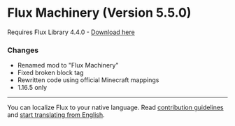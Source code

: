 # Flux Machinery (Version 5.5.0)
Requires Flux Library 4.4.0 - [Download here](https://www.curseforge.com/minecraft/mc-mods/fl/files)

### Changes
- Renamed mod to "Flux Machinery"
- Fixed broken block tag
- Rewritten code using official Minecraft mappings
- 1.16.5 only

----
You can localize Flux to your native language.
Read [contribution guidelines](https://github.com/Szewek/Flux/blob/master/.github/CONTRIBUTING.md) and [start translating from English](https://github.com/Szewek/Flux/tree/master/src/main/resources/generators/flux/lang).
